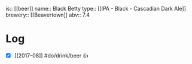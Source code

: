 is:: [[beer]]
name:: Black Betty
type:: [[IPA - Black - Cascadian Dark Ale]]
brewery:: [[Beavertown]]
abv:: 7.4

# Log
- [x] [[2017-08]] #do/drink/beer 👍
